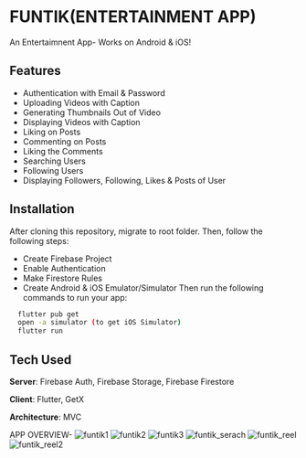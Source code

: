 # FUNTIK(ENTERTAINMENT APP)

An Entertaimnent App- Works on Android & iOS! 

## Features
- Authentication with Email & Password
- Uploading Videos with Caption
- Generating Thumbnails Out of Video
- Displaying Videos with Caption
- Liking on Posts
- Commenting on Posts
- Liking the Comments
- Searching Users
- Following Users
- Displaying Followers, Following, Likes & Posts of User

## Installation
After cloning this repository, migrate to root folder. Then, follow the following steps:
- Create Firebase Project
- Enable Authentication
- Make Firestore Rules
- Create Android & iOS Emulator/Simulator
Then run the following commands to run your app:
```bash
  flutter pub get
  open -a simulator (to get iOS Simulator)
  flutter run
```

## Tech Used
**Server**: Firebase Auth, Firebase Storage, Firebase Firestore

**Client**: Flutter, GetX

**Architecture**: MVC

APP OVERVIEW-
![funtik1](https://github.com/Adasv9423/funtik/assets/76847225/5efc7667-afd4-40e2-a4c6-29d9ef100adf)
![funtik2](https://github.com/Adasv9423/funtik/assets/76847225/0acbe6bd-ba6a-4509-ab49-3fd83e553433)
![funtik3](https://github.com/Adasv9423/funtik/assets/76847225/6fb1d706-88ea-47c5-b4d7-f0f4840c7cae)
![funtik_serach](https://github.com/Adasv9423/funtik/assets/76847225/982728f8-10a9-4f62-91b3-a88b8aaf9662)
![funtik_reel](https://github.com/Adasv9423/funtik/assets/76847225/e6890f21-cf59-44ea-a667-b96d8aa30576)
![funtik_reel2](https://github.com/Adasv9423/funtik/assets/76847225/19d32379-d05c-405d-8dac-9706132b2ff5)


    

